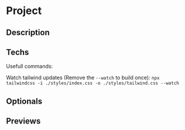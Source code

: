 # Project
## Description

## Techs

Usefull commands: 

Watch tailwind updates (Remove the `--watch` to build once):
` npx tailwindcss -i ./styles/index.css -o ./styles/tailwind.css --watch `

## Optionals

## Previews
